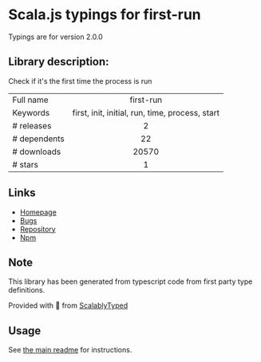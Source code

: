 
# Scala.js typings for first-run

Typings are for version 2.0.0

## Library description:
Check if it's the first time the process is run

|                    |                 |
| ------------------ | :-------------: |
| Full name          | first-run |
| Keywords           | first, init, initial, run, time, process, start |
| # releases         | 2 |
| # dependents       | 22 |
| # downloads        | 20570 |
| # stars            | 1 |

## Links
- [Homepage](https://github.com/sindresorhus/first-run#readme)
- [Bugs](https://github.com/sindresorhus/first-run/issues)
- [Repository](https://github.com/sindresorhus/first-run)
- [Npm](https://www.npmjs.com/package/first-run)
    


## Note
This library has been generated from typescript code from first party type definitions.

Provided with :purple_heart: from [ScalablyTyped](https://github.com/oyvindberg/ScalablyTyped)

## Usage
See [the main readme](../../readme.md) for instructions.


